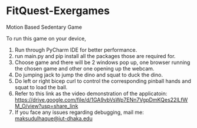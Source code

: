 # FitQuest-Exergames
Motion Based Sedentary Game


To run this game on your device,

1. Run through PyCharm IDE for better performance.
2. run main.py and pip install all the packages those are required for.
3. Choose game and there will be 2 windows pop up, one browser running the chosen game and other one opening up the webcam.
4. Do jumping jack to jump the dino and squat to duck the dino.
5. Do left or right bicep curl to control the corresponding pinball hands and squat to load the ball.
6. Refer to this link as the video demonstration of the applicatoin: https://drive.google.com/file/d/1GA9vbVsWp7ENn7VgpDmKQes22lLfWM_O/view?usp=share_link
7. If you face any issues regarding debugging, mail me: maksudulhaque@iut-dhaka.edu
